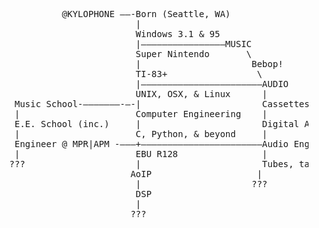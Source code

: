 <pre>
             @KYLOPHONE ——-Born (Seattle, WA)
                           |
                           Windows 3.1 & 95
                           |————————————————MUSIC
                           Super Nintendo       \	
                           |                     Bebop!
                           TI-83+                 \
                           |———————————————————————AUDIO
                           UNIX, OSX, & Linux      |
    Music School-———————-—-|                       Cassettes, Minidiscs
    |                      Computer Engineering    |
    E.E. School (inc.)     |                       Digital Audio, DAWs
    |                      C, Python, & beyond     |
    Engineer @ MPR|APM -———+———————————————————————Audio Engineer @ TMCH
    |                      EBU R128                |
   ???                     |                       Tubes, tape, & synthesizers
                          AoIP                    |    
                           |                     ???
                           DSP
                           |
                          ???
</pre>
